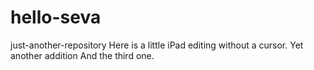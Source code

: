 # hello-seva
just-another-repository
Here is a little iPad editing without a cursor.
Yet another addition
And the third one.
